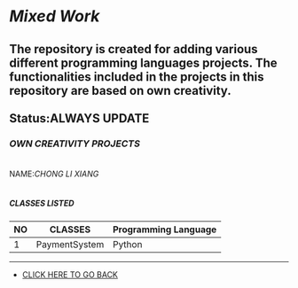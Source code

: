 # ***Mixed Work***
The repository is created for adding various different programming languages projects. The functionalities included in the projects in this repository are based on own creativity.<br /><br />
Status:**ALWAYS UPDATE**
--------------------------------------------------------------------
### *OWN CREATIVITY PROJECTS*<br /><br />
NAME:_CHONG LI XIANG_<br /><br />

##### CLASSES LISTED
| NO | CLASSES           | Programming Language|
|----|-------------------|---------------------|
| 1  | PaymentSystem     |Python               |


------------------------------------------------------------------------------------------------------------------
* [CLICK HERE TO GO BACK](https://github.com/MchalxZ)
